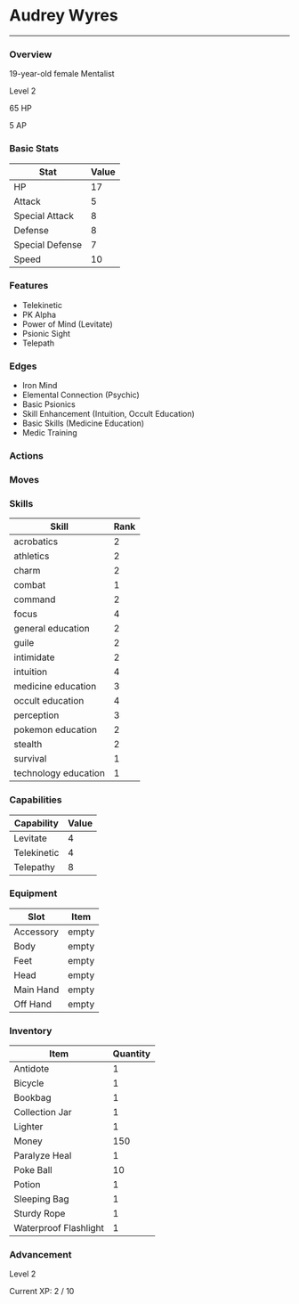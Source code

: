# Audrey Wyres
------------------------------------------------------------------------

### Overview
19-year-old female Mentalist

Level 2

65 HP

5 AP

### Basic Stats
| Stat              | Value |
| ----------------- | ----- |
| HP                | 17 |
| Attack            | 5 |
| Special Attack    | 8 |
| Defense           | 8 |
| Special Defense   | 7 |
| Speed             | 10 |

### Features
* Telekinetic
* PK Alpha
* Power of Mind (Levitate)
* Psionic Sight
* Telepath

### Edges
* Iron Mind
* Elemental Connection (Psychic)
* Basic Psionics
* Skill Enhancement (Intuition, Occult Education)
* Basic Skills (Medicine Education)
* Medic Training

### Actions

### Moves

### Skills
| Skill         | Rank |
| ------------- | ---- |
| acrobatics | 2 |
| athletics | 2 |
| charm | 2 |
| combat | 1 |
| command | 2 |
| focus | 4 |
| general education | 2 |
| guile | 2 |
| intimidate | 2 |
| intuition | 4 |
| medicine education | 3 |
| occult education | 4 |
| perception | 3 |
| pokemon education | 2 |
| stealth | 2 |
| survival | 1 |
| technology education | 1 |

### Capabilities
| Capability    | Value |
| ------------- | ----- |
| Levitate | 4 |
| Telekinetic | 4 |
| Telepathy | 8 |

### Equipment
| Slot          | Item |
| ------------- | ---- |
| Accessory | empty |
| Body | empty |
| Feet | empty |
| Head | empty |
| Main Hand | empty |
| Off Hand | empty |

### Inventory
| Item          | Quantity |
| ------------- | -------- |
| Antidote | 1 |
| Bicycle | 1 |
| Bookbag | 1 |
| Collection Jar | 1 |
| Lighter | 1 |
| Money | 150 |
| Paralyze Heal | 1 |
| Poke Ball | 10 |
| Potion | 1 |
| Sleeping Bag | 1 |
| Sturdy Rope | 1 |
| Waterproof Flashlight | 1 |

### Advancement
Level 2

Current XP: 2 / 10